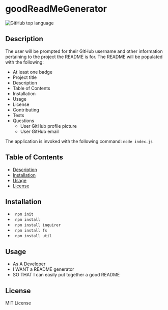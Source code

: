 # goodReadMeGenerator

 ![GitHub top language](https://img.shields.io/github/languages/top/AshleyLerma/goodReadMeGenerator)

## Description
 The user will be prompted for their GitHub username and other information pertaining to the project the README is for.
 The README will be populated with the following:

 + At least one badge
 + Project title
 + Description
 + Table of Contents
 + Installation
 + Usage
 + License
 + Contributing
 + Tests
 + Questions
   * User GitHub profile picture
   * User GitHub email
  
 The application is invoked with the following command:
 `node index.js`
 
## Table of Contents
 + [Description](#description)
 + [Installation](#installation)
 + [Usage](#usage)
 + [License](#license)

## Installation
 + ` npm init`
 + ` npm install`
 + ` npm install inquirer`
 + ` npm install fs`
 + ` npm install util`

## Usage
  + As A Developer
  + I WANT a README generator
  + SO THAT I can easily put together a good README

## License
 MIT License

  
